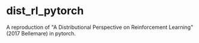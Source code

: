 # dist_rl_pytorch
A reproduction of "A Distributional Perspective on Reinforcement Learning" (2017 Bellemare) in pytorch. 
